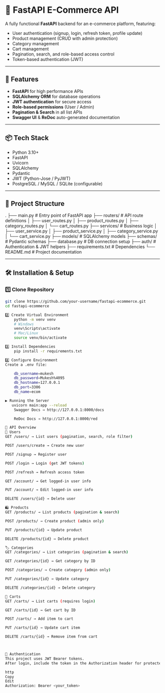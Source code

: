 # 🛒 FastAPI E-Commerce API

A fully functional **FastAPI** backend for an e-commerce platform, featuring:

- User authentication (signup, login, refresh token, profile update)
- Product management (CRUD with admin protection)
- Category management
- Cart management
- Pagination, search, and role-based access control
- Token-based authentication (JWT)

---

## 🚀 Features

- **FastAPI** for high performance APIs
- **SQLAlchemy ORM** for database operations
- **JWT authentication** for secure access
- **Role-based permissions** (User / Admin)
- **Pagination & Search** in all list APIs
- **Swagger UI** & **ReDoc** auto-generated documentation

---

## 📦 Tech Stack

- Python 3.10+
- FastAPI
- Uvicorn
- SQLAlchemy
- Pydantic
- JWT (Python-Jose / PyJWT)
- PostgreSQL / MySQL / SQLite (configurable)

---

## 📂 Project Structure

.
├── main.py # Entry point of FastAPI app
├── routers/ # API route definitions
│ ├── user_routes.py
│ ├── product_routes.py
│ ├── category_routes.py
│ └── cart_routes.py
├── services/ # Business logic
│ ├── user_service.py
│ ├── product_service.py
│ ├── category_service.py
│ └── cart_service.py
├── models/ # SQLAlchemy models
├── schemas/ # Pydantic schemas
├── database.py # DB connection setup
├── auth/ # Authentication & JWT helpers
├── requirements.txt # Dependencies
└── README.md # Project documentation


---

## 🛠 Installation & Setup

### 1️⃣ Clone Repository
```bash
git clone https://github.com/your-username/fastapi-ecommerce.git
cd fastapi-ecommerce

2️⃣ Create Virtual Environment
    python -m venv venv
    # Windows
    venv\Scripts\activate
    # Mac/Linux
    source venv/bin/activate

3️⃣ Install Dependencies
    pip install -r requirements.txt

4️⃣ Configure Environment
Create a .env file:

    db_username=mukesh
    db_password=Mukesh%4095
    db_hostname=127.0.0.1 
    db_port=3306
    db_name=ecom

▶️ Running the Server
   uvicorn main:app --reload
    Swagger Docs → http://127.0.0.1:8000/docs

    ReDoc Docs → http://127.0.0.1:8000/red

📌 API Overview
👤 Users
GET /users/ → List users (pagination, search, role filter)

POST /users/create → Create new user

POST /signup → Register user

POST /login → Login (get JWT tokens)

POST /refresh → Refresh access token

GET /account/ → Get logged-in user info

PUT /account/ → Edit logged-in user info

DELETE /users/{id} → Delete user

🛍 Products
GET /products/ → List products (pagination & search)

POST /products/ → Create product (admin only)

PUT /products/{id} → Update product

DELETE /products/{id} → Delete product

🏷 Categories
GET /categories/ → List categories (pagination & search)

GET /categories/{id} → Get category by ID

POST /categories/ → Create category (admin only)

PUT /categories/{id} → Update category

DELETE /categories/{id} → Delete category

🛒 Carts
GET /carts/ → List carts (requires login)

GET /carts/{id} → Get cart by ID

POST /carts/ → Add item to cart

PUT /carts/{id} → Update cart item

DELETE /carts/{id} → Remove item from cart



🔑 Authentication
This project uses JWT Bearer tokens.
After login, include the token in the Authorization header for protected endpoints:

http
Copy
Edit
Authorization: Bearer <your_token>


